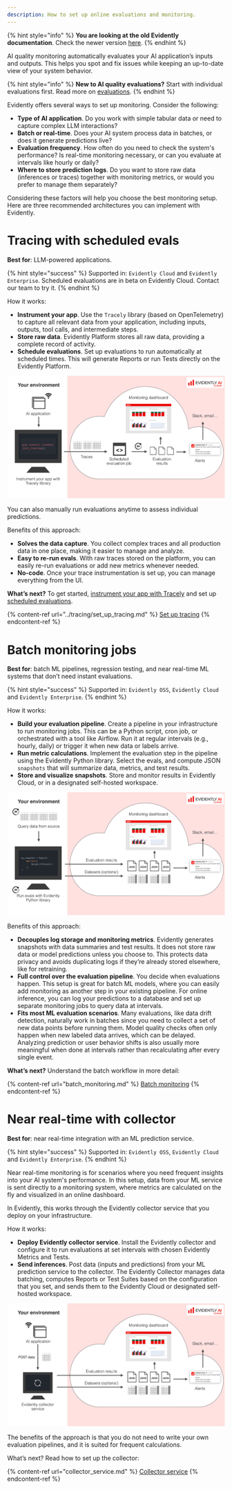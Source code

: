 ```yaml
---
description: How to set up online evaluations and monitoring. 
---   
```


{% hint style="info" %}
**You are looking at the old Evidently documentation**. Check the newer version [here](https://docs.evidentlyai.com/introduction).
{% endhint %}

AI quality monitoring automatically evaluates your AI application’s inputs and outputs. This helps you spot and fix issues while keeping an up-to-date view of your system behavior.

{% hint style="info" %}
**New to AI quality evaluations?** Start with individual evaluations first. Read more on [evaluations](../evaluations/evals_overview.md). 
{% endhint %}

Evidently offers several ways to set up monitoring. Consider the following:
* **Type of AI application**. Do you work with simple tabular data or need to capture complex LLM interactions?
* **Batch or real-time**. Does your AI system process data in batches, or does it generate predictions live?
* **Evaluation frequency**. How often do you need to check the system's performance? Is real-time monitoring necessary, or can you evaluate at intervals like hourly or daily?
* **Where to store prediction logs**. Do you want to store raw data (inferences or traces) together with monitoring metrics, or would you prefer to manage them separately?
  
Considering these factors will help you choose the best monitoring setup. Here are three recommended architectures you can implement with Evidently.

# Tracing with scheduled evals 

**Best for**: LLM-powered applications.

{% hint style="success" %}
Supported in: `Evidently Cloud` and `Evidently Enterprise`. Scheduled evaluations are in beta on Evidently Cloud. Contact our team to try it.
{% endhint %}

How it works:
* **Instrument your app**. Use the `Tracely` library (based on OpenTelemetry) to capture all relevant data from your application, including inputs, outputs, tool calls, and intermediate steps.
* **Store raw data**. Evidently Platform stores all raw data, providing a complete record of activity.
* **Schedule evaluations**. Set up evaluations to run automatically at scheduled times. This will generate Reports or run Tests directly on the Evidently Platform.

![](../.gitbook/assets/cloud/monitoring_flow_tracing.png)

You can also manually run evaluations anytime to assess individual predictions.

Benefits of this approach: 
* **Solves the data capture**. You collect complex traces and all production data in one place, making it easier to manage and analyze. 
* **Easy to re-run evals**. With raw traces stored on the platform, you can easily re-run evaluations or add new metrics whenever needed.
* **No-code**. Once your trace instrumentation is set up, you can manage everything from the UI.

**What’s next?** To get started, [instrument your app with Tracely](../tracing/tracing_overview.md) and set up [scheduled evaluations](scheduled_evals.md). 

{% content-ref url="../tracing/set_up_tracing.md" %}
[Set up tracing](../tracing/set_up_tracing.md)
{% endcontent-ref %}

# Batch monitoring jobs 

**Best for**: batch ML pipelines, regression testing, and near real-time ML systems that don’t need instant evaluations.

{% hint style="success" %}
Supported in: `Evidently OSS`, `Evidently Cloud` and `Evidently Enterprise`.
{% endhint %}

How it works:
* **Build your evaluation pipeline**. Create a pipeline in your infrastructure to run monitoring jobs. This can be a Python script, cron job, or orchestrated with a tool like Airflow. Run it at regular intervals (e.g., hourly, daily) or trigger it when new data or labels arrive. 
* **Run metric calculations**. Implement the evaluation step in the pipeline using the Evidently Python library. Select the evals, and compute JSON `snapshots` that will summarize data, metrics, and test results. 
* **Store and visualize snapshots**. Store and monitor results in Evidently Cloud, or in a designated self-hosted workspace.

![](../.gitbook/assets/cloud/monitoring_flow_batch.png)

Benefits of this approach:
* **Decouples log storage and monitoring metrics**. Evidently generates snapshots with data summaries and test results. It does not store raw data or model predictions unless you choose to. This protects data privacy and avoids duplicating logs if they’re already stored elsewhere, like for retraining.
* **Full control over the evaluation pipeline**. You decide when evaluations happen. This setup is great for batch ML models, where you can easily add monitoring as another step in your existing pipeline. For online inference, you can log your predictions to a database and set up separate monitoring jobs to query data at intervals.
* **Fits most ML evaluation scenarios**. Many evaluations, like data drift detection, naturally work in batches since you need to collect a set of new data points before running them. Model quality checks often only happen when new labeled data arrives, which can be delayed. Analyzing prediction or user behavior shifts is also usually more meaningful when done at intervals rather than recalculating after every single event.

**What’s next?** Understand the batch workflow in more detail:

{% content-ref url="batch_monitoring.md" %}
[Batch monitoring](batch_monitoring.md)
{% endcontent-ref %}

# Near real-time with collector

**Best for**: near real-time integration with an ML prediction service.

{% hint style="success" %}
Supported in: `Evidently OSS`, `Evidently Cloud` and `Evidently Enterprise`.
{% endhint %}

Near real-time monitoring is for scenarios where you need frequent insights into your AI system's performance. In this setup, data from your ML service is sent directly to a monitoring system, where metrics are calculated on the fly and visualized in an online dashboard.

In Evidently, this works through the Evidently collector service that you deploy on your infrastructure.

How it works:
* **Deploy Evidently collector service**. Install the Evidently collector and configure it to run evaluations at set intervals with chosen Evidently Metrics and Tests.
* **Send inferences**. Post data (inputs and predictions) from your ML prediction service to the collector. The Evidently Collector manages data batching, computes Reports or Test Suites based on the configuration that you set, and sends them to the Evidently Cloud or designated self-hosted workspace.

![](../.gitbook/assets/cloud/monitoring_flow_collector.png)

The benefits of the approach is that you do not need to write your own evaluation pipelines, and it is suited for frequent calculations.

What’s next? Read how to set up the collector:

{% content-ref url="collector_service.md" %}
[Collector service](collector_service.md)
{% endcontent-ref %}
